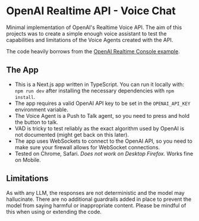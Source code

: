 # OpenAI Realtime API - Voice Chat

Minimal implementation of OpenAI's Realtime Voice API. The aim of this projects was to create a simple enough voice assistant to test the capabilities and limitations of the Voice Agents created with the API.

The code heavily borrows from the [OpenAI Realtime Console example](https://github.com/openai/openai-realtime-console.git).

## The App

- This is a Next.js app written in TypeScript. You can run it locally with:
  `npm run dev` after installing the necessary dependencies with `npm install`.
- The app requires a valid OpenAI API key to be set in the `OPENAI_API_KEY` environment variable.
- The Voice Agent is a Push to Talk agent, so you need to press and hold the button to talk.
- VAD is tricky to test reliably as the exact algorithm used by OpenAI is not documented (might get back on this later).
- The app uses WebSockets to connect to the OpenAI API, so you need to make sure your firewall allows for WebSocket connections.
- Tested on Chrome, Safari. _Does not work on Desktop Firefox._ Works fine on Mobile.

## Limitations

As with any LLM, the responses are not deterministic and the model may hallucinate. There are no additional guardrails added in place to prevent the model from saying harmful or inappropriate content. Please be mindful of this when using or extending the code.
